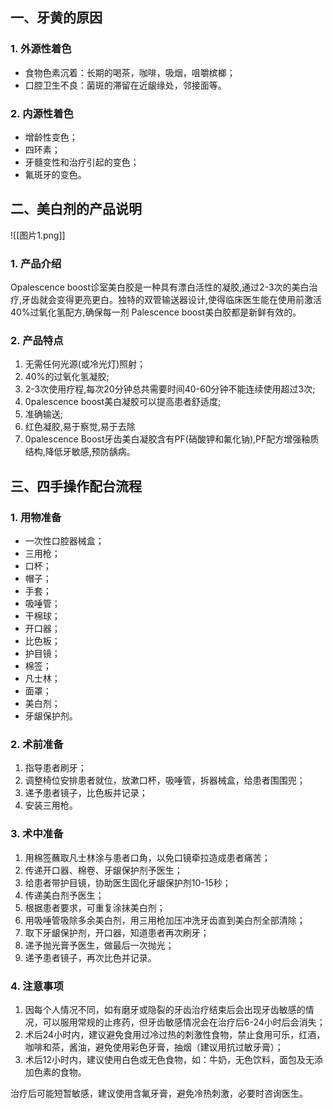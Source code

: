 ## 一、牙黄的原因
### 1. 外源性着色
* 食物色素沉着：长期的喝茶，咖啡，吸烟，咀嚼槟榔；
* 口腔卫生不良：菌斑的滞留在近龈缘处，邻接面等。

### 2. 内源性着色
* 增龄性变色；
* 四环素；
* 牙髓变性和治疗引起的变色；
* 氟斑牙的变色。

## 二、美白剂的产品说明
![[图片1.png]]
### 1. 产品介绍
Opalescence boost诊室美白胶是一种具有漂白活性的凝胶,通过2-3次的美白治疗,牙齿就会变得更亮更白。独特的双管输送器设计,使得临床医生能在使用前激活40%过氧化氢配方,确保每一剂 Palescence boost美白胶都是新鲜有效的。
### 2. 产品特点
1. 无需任何光源(或冷光灯)照射；
2. 40%的过氧化氢凝胶;
3. 2-3次使用疗程,每次20分钟总共需要时间40-60分钟不能连续使用超过3次;
4. 0palescence boost美白凝胶可以提高患者舒适度;
5. 准确输送;
6. 红色凝胶,易于察觉,易于去除
7. 0palescence Boost牙齿美白凝胶含有PF(硝酸钾和氟化钠),PF配方增强釉质结构,降低牙敏感,预防龋病。

## 三、四手操作配台流程

### 1. 用物准备
* 一次性口腔器械盒；
* 三用枪；
* 口杯；
* 帽子；
* 手套；
* 吸唾管；
* 干棉球；
* 开口器；
* 比色板；
* 护目镜；
* 棉签；
* 凡士林；
* 面罩；
* 美白剂；
* 牙龈保护剂。


### 2. 术前准备
1. 指导患者刷牙；
2. 调整椅位安排患者就位，放漱口杯，吸唾管，拆器械盒，给患者围围兜；
3. 递予患者镜子，比色板并记录；
4. 安装三用枪。


### 3. 术中准备
1. 用棉签蘸取凡士林涂与患者口角，以免口镜牵拉造成患者痛苦；
2. 传递开口器、棉卷、牙龈保护剂予医生；
3. 给患者带护目镜，协助医生固化牙龈保护剂10-15秒；
4. 传递美白剂予医生；
5. 根据患者要求，可重复涂抹美白剂；
6. 用吸唾管吸除多余美白剂，用三用枪加压冲洗牙齿直到美白剂全部清除；
7. 取下牙龈保护剂，开口器，知道患者再次刷牙；
8. 递予抛光膏予医生，做最后一次抛光；
9. 递予患者镜子，再次比色并记录。


### 4. 注意事项
1. 因每个人情况不同，如有磨牙或隐裂的牙齿治疗结束后会出现牙齿敏感的情况，可以服用常规的止疼药，但牙齿敏感情况会在治疗后6-24小时后会消失；
2. 术后24小时内，建议避免食用过冷过热的刺激性食物，禁止食用可乐，红酒，咖啡和茶，酱油，避免使用彩色牙膏，抽烟（建议用抗过敏牙膏）；
3. 术后12小时内，建议使用白色或无色食物，如：牛奶，无色饮料，面包及无添加色素的食物。



治疗后可能短暂敏感，建议使用含氟牙膏，避免冷热刺激，必要时咨询医生。
